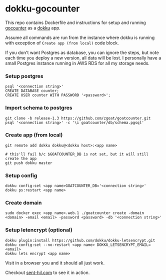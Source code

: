 # dokku-gocounter

This repo contains Dockerfile and instructions for setup and running [gocounter](https://github.com/zgoat/goatcounter) as a [dokku](http://dokku.viewdocs.io/dokku/) app.

Assume all commands are run from the instance where dokku is running with exception of `Create app (from local)` code block.

If you don't want Postgres as database, you can ignore the steps, but note each time you deploy a new version, all data will be lost. I personally have a small Postgres instance running in AWS RDS for all my storage needs.

### Setup postgres

```
psql '<connection string>'
CREATE DATABASE counter;
CREATE USER counter WITH PASSWORD '<password>';
```

### Import schema to postgres

```
git clone -b release-1.3 https://github.com/zgoat/goatcounter.git
psql '<connection string>' -c '\i goatcounter/db/schema.pgsql'
```

### Create app (from local)

```
git remote add dokku dokku@<dokku host>:<app name>

# this'll fail b/c $GOATCOUNTER_DB is not set, but it will still create the app
git push dokku master
```

### Setup config

```
dokku config:set <app name>GOATCOUNTER_DB='<connection string>'
dokku ps:restart <app name>
```

### Create domain

```
sudo docker exec <app name>.web.1 ./goatcounter create -domain <domain> -email <email> -password <password> -db '<connection string>'
```

### Setup letencrypt (optional)

```
dokku plugin:install https://github.com/dokku/dokku-letsencrypt.git
dokku config:set --no-restart <app name> DOKKU_LETSENCRYPT_EMAIL=<email>
dokku lets encrypt <app name>
```

Visit <domain> in a browser you and it should all just work.

Checkout [sent-hil.com](sent-hil.com) to see it in action.
